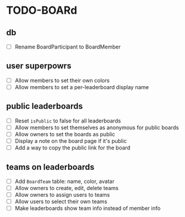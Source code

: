 # TODO-BOARd

## db
- [ ] Rename BoardParticipant to BoardMember

## user superpowrs
- [ ] Allow members to set their own colors
- [ ] Allow members to set a per-leaderboard display name

## public leaderboards
- [ ] Reset `isPublic` to false for all leaderboards
- [ ] Allow members to set themselves as anonymous for public boards
- [ ] Allow owners to set the boards as public
- [ ] Display a note on the board page if it's public
- [ ] Add a way to copy the public link for the board

## teams on leaderboards
- [ ] Add `BoardTeam` table: name, color, avatar
- [ ] Allow owners to create, edit, delete teams
- [ ] Allow owners to assign users to teams
- [ ] Allow users to select their own teams
- [ ] Make leaderboards show team info instead of member info